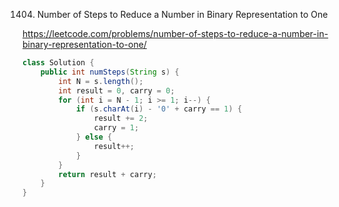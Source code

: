1404. Number of Steps to Reduce a Number in Binary Representation to One

https://leetcode.com/problems/number-of-steps-to-reduce-a-number-in-binary-representation-to-one/

```Java
class Solution {
    public int numSteps(String s) {
        int N = s.length();
        int result = 0, carry = 0;
        for (int i = N - 1; i >= 1; i--) {
            if (s.charAt(i) - '0' + carry == 1) {
                result += 2;
                carry = 1;
            } else {
                result++;
            }
        }
        return result + carry;
    }
}
```